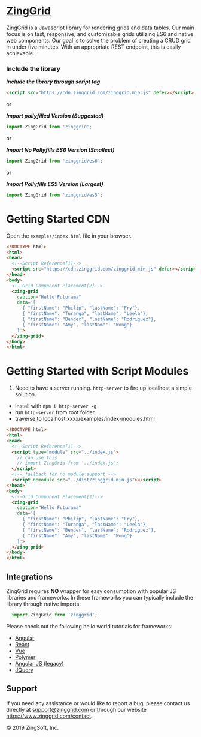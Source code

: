 # [ZingGrid](https://www.zinggrid.com)

ZingGrid is a Javascript library for rendering grids and data tables. Our main focus is on fast, responsive, and customizable grids utilizing ES6 and native web components. Our goal is to solve the problem of creating a CRUD grid in under five minutes. With an appropriate REST endpoint, this is easily achievable.

### Include the library


***Include the library through script tag***

```html
<script src="https://cdn.zinggrid.com/zinggrid.min.js" defer></script>
```

or

***Import pollyfilled Version (Suggested)***

```js
import ZingGrid from 'zinggrid';
```

or

***Import No Pollyfills ES6 Version (Smallest)***

```js
import ZingGrid from 'zinggrid/es6';
```

or

***Import Pollyfills ES5 Version (Largest)***

```js
import ZingGrid from 'zinggrid/es5';
```

# Getting Started CDN

Open the `examples/index.html` file in your browser.

```html
<!DOCTYPE html>
<html>
<head>
  <!--Script Reference[1]-->
  <script src="https://cdn.zinggrid.com/zinggrid.min.js" defer></script>
</head>
<body>
  <!--Grid Component Placement[2]-->
  <zing-grid
    caption="Hello Futurama"
    data='[
      { "firstName": "Philip", "lastName": "Fry"},
      { "firstName": "Turanga", "lastName": "Leela"},
      { "firstName": "Bender", "lastName": "Rodriguez"},
      { "firstName": "Amy", "lastName": "Wong"}
    ]'>
  </zing-grid>
</body>
</html>
```

# Getting Started with Script Modules

1. Need to have a server running. `http-server` to fire up localhost a simple solution. 
  - install with `npm i http-server -g`
  - run `http-server` from root folder
  - traverse to localhost:xxxx/examples/index-modules.html

```html
<!DOCTYPE html>
<html>
<head>
  <!--Script Reference[1]-->
  <script type="module" src="../index.js">
    // can use this 
    // import ZingGrid from '../index.js';
  </script>
  <!-- fallback for no module support -->
  <script nomodule src="../dist/zinggrid.min.js"></script>
</head>
<body>
  <!--Grid Component Placement[2]-->
  <zing-grid
    caption="Hello Futurama"
    data='[
      { "firstName": "Philip", "lastName": "Fry"},
      { "firstName": "Turanga", "lastName": "Leela"},
      { "firstName": "Bender", "lastName": "Rodriguez"},
      { "firstName": "Amy", "lastName": "Wong"}
    ]'>
  </zing-grid>
</body>
</html>
```

## Integrations

ZingGrid requires **NO** wrapper for easy consumption with popular JS libraries and frameworks. In these frameworks you can typically include the library through native imports:

```js
  import ZingGrid from 'zinggrid';
```

Please check out the following hello world tutorials for frameworks:

- [Angular](https://www.zinggrid.com/docs/angular)
- [React](https://www.zinggrid.com/docs/react)
- [Vue](https://www.zinggrid.com/docs/vue)
- [Polymer](https://www.zinggrid.com/docs/polymer)
- [Angular JS (legacy)](https://www.zinggrid.com/docs/angularjs)
- [JQuery](https://www.zinggrid.com/docs/jquery)

## Support 

If you need any assistance or would like to report a bug, please contact us directly at support@zinggrid.com or through our website https://www.zinggrid.com/contact.


&copy; 2019 ZingSoft, Inc.
